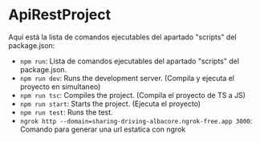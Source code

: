 # ApiRestProject

Aquí está la lista de comandos ejecutables del apartado "scripts" del package.json:

- `npm run`: Lista de comandos ejecutables del apartado "scripts" del package.json.
- `npm run dev`: Runs the development server. (Compila y ejecuta el proyecto en simultaneo)
- `npm run tsc`: Compiles the project. (Compila el proyecto de TS a JS)
- `npm run start`: Starts the project. (Ejecuta el proyecto)
- `npm run test`: Runs the test.
- `ngrok http --domain=sharing-driving-albacore.ngrok-free.app 3000`: Comando para generar una url estatica con ngrok
